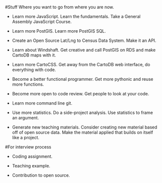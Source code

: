 #Stuff
Where you want to go from where you are now. 

* Learn more JavaScript. Learn the fundamentals. Take a General Assembly JavaScript Course. 

* Learn more PostGIS. Learn more PostGIS SQL. 

* Create an Open Source Lat/Lng to Census Data System. Make it an API. 

* Learn about Windshaft. Get creative and call PostGIS on RDS and make CartoDB maps with it. 

* Learn more CartoCSS. Get away from the CartoDB web interface, do everything with code. 

* Become a better functional programmer. Get more pythonic and reuse more functions. 

* Become more open to code review. Get people to look at your code. 

* Learn more command line git.

* Use more statistics. Do a side-project analysis. Use statistics to frame an argument. 

* Generate new teaching materials. Consider creating new material based off of open source data. Make the material applied that builds on itself like a project. 


#For interview process

* Coding assignment. 

* Teaching example.

* Contribution to open source.

